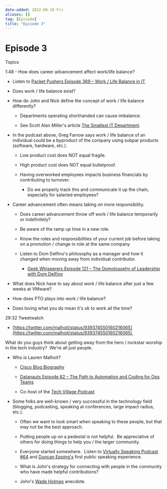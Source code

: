 ```yaml
---
date-added: 2022-08-19 Fri
aliases: []
tag: [Episode]
title: "Episode 3"
---
```


# Episode 3

Topics 

1:48 - How does career advancement affect work/life balance? 

-   Listen to [Packet Pushers Episode 369 – Work / Life Balance in IT](https://packetpushers.net/podcast/podcasts/show-369-work-life-balance) 
    
-   Does work / life balance exist? 
    
-   How do John and Nick define the concept of work / life balance differently? 
    
    -   Departments operating shorthanded can cause imbalance. 
        
    -   See Scott Alan Miller's article [The Smallest IT Department](http://www.smbitjournal.com/2013/02/the-smallest-it-department). 
        
-   In the podcast above, Greg Farrow says work / life balance of an individual could be a byproduct of the company using subpar products (software, hardware, etc.). 
    
    -   Low product cost does NOT equal fragile. 
        
    -   High product cost does NOT equal bulletproof. 
        
    -   Having overworked employees impacts business financials by contributing to turnover. 
        
        -   Do we properly track this and communicate it up the chain, especially for salaried employees? 
            
-   Career advancement often means taking on more responsibility. 
    
    -   Does career advancement throw off work / life balance temporarily or indefinitely? 
        
    -   Be aware of the ramp up time in a new role. 
        
    -   Know the roles and responsibilities of your current job before taking on a promotion / change in role at the same company 
        
    -   Listen to Dom Delfino's philosophy as a manager and how it changed when moving away from individual contributor. 
        
        -   [Geek Whisperers Episode 121 – The Domolosophy of Leadership with Dom Delfino](http://geek-whisperers.com/2016/09/the-domolosophy-of-management-with-dom-delfino-ep-121) 
            
-   What does Nick have to say about work / life balance after just a few weeks at VMware? 
    
-   How does PTO plays into work / life balance? 
    
-   Does loving what you do mean it's ok to work all the time? 
    

29:32 Tweetwatch 

-   [https://twitter.com/malhoit/status/939374550160216065](https://twitter.com/malhoit/status/939374550160216065) 
    

What do you guys think about getting away from the hero / rockstar worship in the tech industry?  We're all just people. 

-   Who is Lauren Malhoit? 
    
    -   [Cisco Blog Biography](https://blogs.cisco.com/author/laurenmalhoit) 
        
    -   [Datanauts Episode 82 – The Path to Automation and Coding for Ops Teams](https://packetpushers.net/podcast/podcasts/datanauts-082-path-automation-coding-ops) 
        
    -   Co-host of the [Tech Village Podcast](https://soundcloud.com/techvillage) 
        
    
-   Some folks are well-known / very successful in the technology field (blogging, podcasting, speaking at conferences, large impact radius, etc.). 
    
    -   Often we want to look smart when speaking to these people, but that may not be the best approach. 
        
    -   Putting people up on a pedestal is not helpful.  Be appreciative of others for doing things to help you / the larger community. 
        
    -   Everyone started somewhere.  Listen to [Virtually Speaking Podcast #64](http://www.vspeakingpodcast.com/episodes/64) and [Duncan Epping's](https://twitter.com/DuncanYB) first public speaking experience. 
        
    -   What is John's strategy for connecting with people in the community who have made helpful contributions? 
        
    -   John's [Wade Holmes](https://twitter.com/wholmes) anecdote.